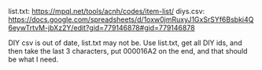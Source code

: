list.txt: https://mpql.net/tools/acnh/codes/item-list/
diys.csv: https://docs.google.com/spreadsheets/d/1oxw0jmRuxyJ1GxSrSYf6Bsbki4Q6eywTrtvM-jbXz2Y/edit?gid=779146878#gid=779146878

DIY csv is out of date, list.txt may not be. Use list.txt, get all DIY ids, and then take the last 3 characters, put 000016A2 on the end, and that should be what I need.